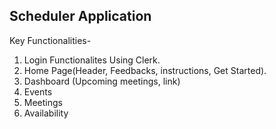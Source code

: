 ## Scheduler Application
Key Functionalities- 
1) Login Functionalites Using Clerk.
2) Home Page(Header, Feedbacks, instructions, Get Started).
3) Dashboard (Upcoming meetings, link)
4) Events
5) Meetings
6) Availability